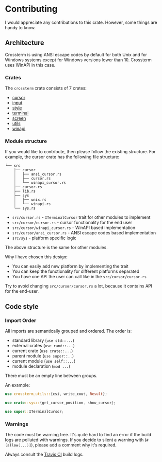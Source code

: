# Contributing

I would appreciate any contributions to this crate. However, some things are handy to know.

## Architecture

Crossterm is using ANSI escape codes by default for both Unix and for Windows systems except
for Windows versions lower than 10. Crossterm uses WinAPI in this case.

### Crates

The `crossterm` crate consists of 7 crates:

* [cursor](https://github.com/crossterm-rs/crossterm/tree/master/crossterm_cursor)
* [input](https://github.com/crossterm-rs/crossterm/tree/master/crossterm_input)
* [style](https://github.com/crossterm-rs/crossterm/tree/master/crossterm_style)
* [terminal](https://github.com/crossterm-rs/crossterm/tree/master/crossterm_terminal)
* [screen](https://github.com/crossterm-rs/crossterm/tree/master/crossterm_screen)
* [utils](https://github.com/crossterm-rs/crossterm/tree/master/crossterm_utils)
* [winapi](https://github.com/crossterm-rs/crossterm/tree/master/crossterm_winapi)

### Module structure

If you would like to contribute, then please follow the existing structure. For
example, the cursor crate has the following file structure:

```text
└── src
    ├── cursor
    │   ├── ansi_cursor.rs
    │   ├── cursor.rs
    │   └── winapi_cursor.rs
    ├── cursor.rs
    ├── lib.rs
    ├── sys
    │   ├── unix.rs
    │   └── winapi.rs
    └── sys.rs
```

* `src/cursor.rs` - `ITerminalCursor` trait for other modules to implement
* `src/cursor/cursor.rs` - cursor functionality for the end user
* `src/cursor/winapi_cursor.rs` - WinAPI based implementation
* `src/cursor/ansi_cursor.rs` - ANSI escape codes based implementation
* `src/sys` - platform specific logic

The above structure is the same for other modules. 

Why I have chosen this design:

* You can easily add new platform by implementing the trait
* You can keep the functionality for different platforms separated
* You have one API the user can call like in the `src/cursor/cursor.rs`

Try to avoid changing `src/cursor/cursor.rs` a lot, because it contains API for
the end-user.

## Code style

### Import Order

All imports are semantically grouped and ordered. The order is:

- standard library (`use std::...`)
- external crates (`use rand::...`)
- current crate (`use crate::...`)
- parent module (`use super::..`)
- current module (`use self::...`)
- module declaration (`mod ...`)

There must be an empty line between groups.

An example:

```rust
use crossterm_utils::{csi, write_cout, Result};

use crate::sys::{get_cursor_position, show_cursor};

use super::ITerminalCursor;
```

### Warnings

The code must be warning free. It's quite hard to find an error if the build logs are polluted with warnings.
If you decide to silent a warning with (`#[allow(...)]`), please add a comment why it's required.

Always consult the [Travis CI](https://travis-ci.org/crossterm-rs/crossterm/pull_requests) build logs.
